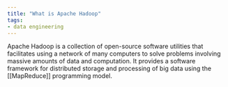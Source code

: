```yaml
---
title: "What is Apache Hadoop"
tags:
- data engineering
---
```

Apache Hadoop is a collection of open-source software utilities that facilitates using a network of many computers to solve problems involving massive amounts of data and computation. It provides a software framework for distributed storage and processing of big data using the [[MapReduce]] programming model.
